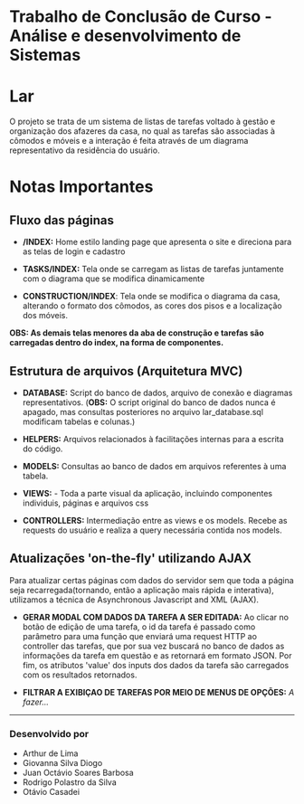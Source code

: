 # Trabalho de Conclusão de Curso - Análise e desenvolvimento de Sistemas 

# Lar
O projeto se trata de um sistema de listas de tarefas voltado à gestão e organização dos afazeres da casa, no qual as tarefas são associadas à cômodos e móveis e a interação é feita através de um diagrama representativo da residência do usuário.

# Notas Importantes
## Fluxo das páginas
- **/INDEX:** Home estilo landing page que apresenta o site e direciona para as telas de login e cadastro

- **TASKS/INDEX:** Tela onde se carregam as listas de tarefas juntamente com o diagrama que se modifica dinamicamente

- **CONSTRUCTION/INDEX**: Tela onde se modifica o diagrama da casa, alterando o formato dos cômodos, as cores dos pisos e a localização dos móveis.

**OBS: As demais telas menores da aba de construção e tarefas são carregadas dentro do index, na forma de componentes.** 

## Estrutura de arquivos (Arquitetura MVC)
- **DATABASE:** Script do banco de dados, arquivo de conexão e diagramas representativos. (**OBS:** O script original do banco de dados nunca é apagado, mas consultas posteriores no arquivo lar_database.sql modificam tabelas e colunas.)

- **HELPERS:** Arquivos relacionados à facilitações internas para a escrita do código.

- **MODELS:** Consultas ao banco de dados em arquivos referentes à uma tabela.

- **VIEWS:** - Toda a parte visual da aplicação, incluindo componentes individuis, páginas e arquivos css

- **CONTROLLERS:** Intermediação entre as views e os models. Recebe as requests do usuário e realiza a query necessária contida nos models.

## Atualizações 'on-the-fly' utilizando AJAX 
Para atualizar certas páginas com dados do servidor sem que toda a página seja recarregada(tornando, então a aplicação mais rápida e interativa), utilizamos a técnica de Asynchronous Javascript and XML (AJAX).

- **GERAR MODAL COM DADOS DA TAREFA A SER EDITADA:** Ao clicar no botão de edição de uma tarefa, o id da tarefa é passado como parâmetro para uma função que enviará uma request HTTP ao controller das tarefas, que por sua vez buscará no banco de dados as informações da tarefa em questão e as retornará em formato JSON. Por fim, os atributos 'value' dos inputs dos dados da tarefa são carregados com os resultados retornados.

- **FILTRAR A EXIBIÇAO DE TAREFAS POR MEIO DE MENUS DE OPÇÕES:** *A fazer...*

____
### Desenvolvido por
- Arthur de Lima
- Giovanna Silva Diogo
- Juan Octávio Soares Barbosa
- Rodrigo Polastro da Silva
- Otávio Casadei
